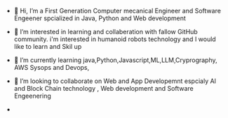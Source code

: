 - 👋 Hi, I’m a First Generation Computer mecanical Engineer and Software Engeener spcialized in Java, Python and Web development 
- 👀 I’m interested in learning and collaberation with fallow GitHub community. i'm interested in humanoid robots technology and I would like to learn and Skil up 
- 🌱 I’m currently learning java,Python,Javascript,ML,LLM,Cryprography, AWS Sysops and Devops,
- 💞️ I’m looking to collaborate on Web and App Developemnt espcialy AI and Block Chain technology , Web development and Software Engeenering

- 

<!---
codexme/codexme is a ✨ special ✨ repository because its `README.md` (this file) appears on your GitHub profile.
You can click the Preview link to take a look at your changes.
--->
